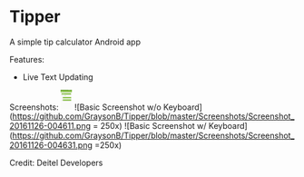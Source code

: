 # Tipper
A simple tip calculator Android app

Features:
* Live Text Updating

Screenshots:
<img src="https://github.com/GraysonB/Tipper/blob/master/Screenshots/Screenshot_20161126-004611.png" alt="Basic Screenshot w/o Keyboard" style="width: 20px;"/>
![Basic Screenshot w/o Keyboard](https://github.com/GraysonB/Tipper/blob/master/Screenshots/Screenshot_20161126-004611.png = 250x)
![Basic Screenshot w/ Keyboard](https://github.com/GraysonB/Tipper/blob/master/Screenshots/Screenshot_20161126-004631.png =250x)

Credit: Deitel Developers

